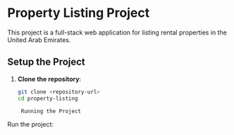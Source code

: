 # Property Listing Project

This project is a full-stack web application for listing rental properties in the United Arab Emirates. 

## Setup the Project

1. **Clone the repository**:
   ```sh
   git clone <repository-url>
   cd property-listing

    Running the Project
Run the project:

